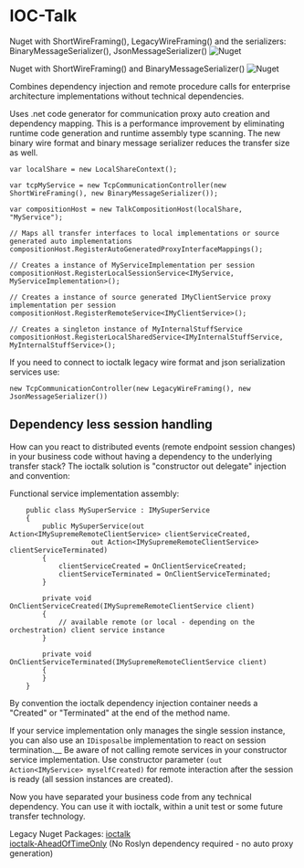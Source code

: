 # IOC-Talk

Nuget with ShortWireFraming(), LegacyWireFraming() and the serializers: BinaryMessageSerializer(), JsonMessageSerializer()
![Nuget](https://img.shields.io/nuget/v/ioctalk-codegen-binary-json-tcp)

Nuget with ShortWireFraming() and BinaryMessageSerializer()
![Nuget](https://img.shields.io/nuget/v/ioctalk-codegen-binary-tcp)


Combines dependency injection and remote procedure calls for enterprise architecture implementations without technical dependencies.

Uses .net code generator for communication proxy auto creation and dependency mapping.
This is a performance improvement by eliminating runtime code generation and runtime assembly type scanning.
The new binary wire format and binary message serializer reduces the transfer size as well.

```
var localShare = new LocalShareContext();

var tcpMyService = new TcpCommunicationController(new ShortWireFraming(), new BinaryMessageSerializer());

var compositionHost = new TalkCompositionHost(localShare, "MyService");

// Maps all transfer interfaces to local implementations or source generated auto implementations
compositionHost.RegisterAutoGeneratedProxyInterfaceMappings();

// Creates a instance of MyServiceImplementation per session
compositionHost.RegisterLocalSessionService<IMyService, MyServiceImplementation>();

// Creates a instance of source generated IMyClientService proxy implementation per session
compositionHost.RegisterRemoteService<IMyClientService>();

// Creates a singleton instance of MyInternalStuffService
compositionHost.RegisterLocalSharedService<IMyInternalStuffService, MyInternalStuffService>();
```


If you need to connect to ioctalk legacy wire format and json serialization services use:
```
new TcpCommunicationController(new LegacyWireFraming(), new JsonMessageSerializer())
```


## Dependency less session handling

How can you react to distributed events (remote endpoint session changes) in your business code without having a dependency to the underlying transfer stack?
The ioctalk solution is "constructor out delegate" injection and convention:

Functional service implementation assembly:
```
	public class MySuperService : IMySuperService
	{
		public MySuperService(out Action<IMySupremeRemoteClientService> clientServiceCreated, 
					out Action<IMySupremeRemoteClientService> clientServiceTerminated)
		{
			clientServiceCreated = OnClientServiceCreated;
			clientServiceTerminated = OnClientServiceTerminated;
		}

		private void OnClientServiceCreated(IMySupremeRemoteClientService client)
		{
			// available remote (or local - depending on the orchestration) client service instance
		}

		private void OnClientServiceTerminated(IMySupremeRemoteClientService client)
		{
		}
	}
```
By convention the ioctalk dependency injection container needs a "Created" or "Terminated" at the end of the method name.

If your service implementation only manages the single session instance, you can also use an `IDisposalbe` implementation to react on session termination.__
Be aware of not calling remote services in your constructor service implementation. Use constructor parameter `(out Action<IMyService> myselfCreated)` for remote interaction after the session is ready (all session instances are created).


Now you have separated your business code from any technical dependency. You can use it with ioctalk, within a unit test or some future transfer technology.




Legacy Nuget Packages: [ioctalk](https://www.nuget.org/packages/ioctalk-standard/)       
			   [ioctalk-AheadOfTimeOnly](https://www.nuget.org/packages/ioctalk-standard-AheadOfTimeOnly/)
			   (No Roslyn dependency required - no auto proxy generation)


